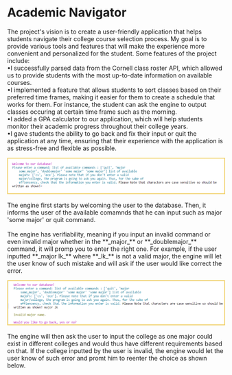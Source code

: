 # Academic Navigator 

The project's vision is to create a user-friendly application that helps students navigate their college course selection process. My goal is to provide various tools and features that will make the experience more convenient and personalized for the student. Some features of the project include:
<br>
•I successfully parsed data from the Cornell class roster API, which allowed us to provide students with the most up-to-date information on available courses.
<br>
•I implemented a feature that allows students to sort classes based on their preferred time frames, making it easier for them to create a schedule that works for them. For instance, the student can ask the engine to output classes occuring at certain time frame such as the morning.
<br>
•I added a GPA calculator to our application, which will help students monitor their academic progress throughout their college years.
<br>
•I gave students the ability to go back and fix their input or quit the application at any time, ensuring that their experience with the application is as stress-free and flexible as possible.
<br>
</p><img src="images/frst_ocaml.png" id="rcimage" alt="Custom Kitchen Drawing" class="center"
 style="max-width:100%;border:2px solid #F1D16C;">
<p>
The engine first starts by welcoming the user to the database. Then, it informs the user of the available comamnds that he can input such as major 'some major' or quit command.
<br><br>
The engine has verifiability, meaning if you input an invalid command or even invalid major whether in the **_major_** or **_doublemajor_** command, it will promp you to enter the right one. For example, if the user inputted **_major lk_** where **_lk_** is not a valid major, the engine will let the user know of such mistake and will ask if the user would like correct the error.
 	  </p><img src="images/scnd_ocaml.png" id="rcimage" alt="Custom Kitchen Drawing" class="center"
            style="max-width:100%;border:2px solid #F1D16C;">
	     <p>
 The engine will then ask  the user to input the college as one major could exist in different colleges and would thus have different requirements based on that. 
	    If the college inputted by the user is invalid, the engine would let the user know of such error and promt him to reenter the choice as shown below.
